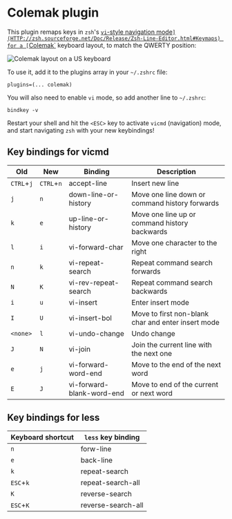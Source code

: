 # Colemak plugin

This plugin remaps keys in `zsh`'s
[`vi`-style navigation mode`](HTTP://zsh.sourceforge.net/Doc/Release/Zsh-Line-Editor.html#Keymaps)
for a [`Colemak`](HTTPS://colemak.com/) keyboard layout, to match the QWERTY
position:

![`Colemak layout on a US keyboard`](HTTPS://colemak.com/wiki/images/6/6c/Colemak2.png)

To use it, add it to the plugins array in your `~/.zshrc` file:

```
plugins=(... colemak)
```

You will also need to enable `vi` mode, so add another line to `~/.zshrc`:

```
bindkey -v
```

Restart your shell and hit the `<ESC>` key to activate `vicmd` (navigation)
mode, and start navigating `zsh` with your new keybindings!

## Key bindings for vicmd

| Old        | New        | Binding                   | Description                                        |
| ---------- | ---------- | ------------------------- | -------------------------------------------------- |
| `CTRL`+`j` | `CTRL`+`n` | accept-line               | Insert new line                                    |
| `j`        | `n`        | down-line-or-history      | Move one line down or command history forwards     |
| `k`        | `e`        | up-line-or-history        | Move one line up or command history backwards      |
| `l`        | `i`        | vi-forward-char           | Move one character to the right                    |
| `n`        | `k`        | vi-repeat-search          | Repeat command search forwards                     |
| `N`        | `K`        | vi-rev-repeat-search      | Repeat command search backwards                    |
| `i`        | `u`        | vi-insert                 | Enter insert mode                                  |
| `I`        | `U`        | vi-insert-bol             | Move to first non-blank char and enter insert mode |
| `<none>`   | `l`        | vi-undo-change            | Undo change                                        |
| `J`        | `N`        | vi-join                   | Join the current line with the next one            |
| `e`        | `j`        | vi-forward-word-end       | Move to the end of the next word                   |
| `E`        | `J`        | vi-forward-blank-word-end | Move to end of the current or next word            |

## Key bindings for less

| Keyboard shortcut | `less` key binding |
| ----------------- | ------------------ |
| `n`               | forw-line          |
| `e`               | back-line          |
| `k`               | repeat-search      |
| `ESC`+`k`         | repeat-search-all  |
| `K`               | reverse-search     |
| `ESC`+`K`         | reverse-search-all |
